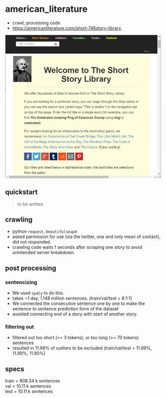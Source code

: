 # american_literature
- crawl, processing code
- https://americanliterature.com/short-746story-library,

![](ALSS_web.png)

## quickstart
> to be written

## crawling
- python <code>request</code>, <code>beautifulsoup4</code>
- asked permission for use (via the twitter, one and only mean of contact), did not responded.
- crawling code waits 1 seconds after scraping one story to avoid unintended server breakdown.

## post processing
### sentencizing 
- We used <code>spaCy</code> to do this.
- takes ~1 day, 1.148 million sentences. (train/val/test = 8:1:1)
- We connected the consecutive sentence one by one to make the sentence to sentence prediction form of the dataset
- avoided connecting end of a story with start of another story. 
### filtering out
- filtered out too short (<= 3 tokens), or too long (>= 70 tokens) sentences
- resulted in 11.98\% of outliers to be excluded (train/val/test = 11.99\%, 11.99\%, 11.90\%)

## specs
train = 808.34 k sentences     
val = 10.11 k sentences      
test = 10.11 k sentences 
